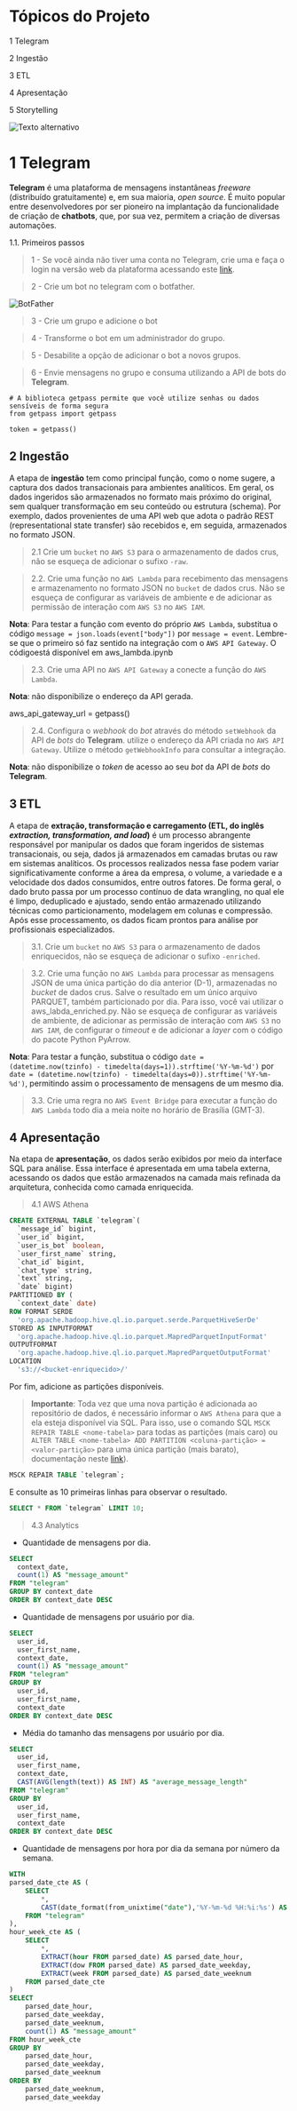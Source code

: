 #  Tópicos do Projeto

1 Telegram

2 Ingestão

3 ETL

4 Apresentação

5 Storytelling

![Texto alternativo](https://github.com/lukaasos/telegram-pipeline/blob/main/imagens/Profissao%20Analista%20de%20dados%20M42%20Material%20de%20apoio%20arch.png)


# 1 Telegram

**Telegram** é uma plataforma de mensagens instantâneas *freeware* (distribuído gratuitamente) e, em sua maioria, *open source*. É muito popular entre desenvolvedores por ser pioneiro na implantação da funcionalidade de criação de **chatbots**, que, por sua vez, permitem a criação de diversas automações. 


1.1. Primeiros passos

> 1 - Se você ainda não tiver uma conta no Telegram, crie uma e faça o login na versão web da plataforma acessando este [link](https://web.telegram.org).

> 2 - Crie um bot no telegram com o botfather.

![BotFather](https://github.com/lukaasos/telegram-pipeline/blob/main/imagens/botfather.png)

> 3 - Crie um grupo e adicione o bot

> 4 - Transforme o bot em um administrador do grupo.

> 5 - Desabilite a opção de adicionar o bot a novos grupos.

> 6 - Envie mensagens no grupo e consuma utilizando a API de bots do **Telegram**.

```
# A biblioteca getpass permite que você utilize senhas ou dados sensíveis de forma segura
from getpass import getpass

token = getpass()
```

## 2 Ingestão

A etapa de **ingestão** tem como principal função, como o nome sugere, a captura dos dados transacionais para ambientes analíticos. Em geral, os dados ingeridos são armazenados no formato mais próximo do original, sem qualquer transformação em seu conteúdo ou estrutura (schema). Por exemplo, dados provenientes de uma API web que adota o padrão REST (representational state transfer) são recebidos e, em seguida, armazenados no formato JSON.

> 2.1 Crie um `bucket` no `AWS S3` para o armazenamento de dados crus, não se esqueça de adicionar o sufixo `-raw`.

> 2.2. Crie uma função no `AWS Lambda` para recebimento das mensagens e armazenamento no formato JSON no `bucket` de dados crus. Não se esqueça de configurar as variáveis de ambiente e de adicionar as permissão de interação com `AWS S3` no `AWS IAM`.

**Nota**: Para testar a função com evento do próprio `AWS Lambda`, substitua o código `message = json.loads(event["body"])` por `message = event`. Lembre-se que o primeiro só faz sentido na integração com o `AWS API Gateway`. O códigoestá disponível em aws_lambda.ipynb

> 2.3. Crie uma API no `AWS API Gateway` a conecte a função do `AWS Lambda`.

**Nota**: não disponibilize o endereço da API gerada.

aws_api_gateway_url = getpass()

> 2.4. Configura o *webhook* do *bot* através do método `setWebhook` da API de *bots* do **Telegram**. utilize o endereço da API criada no `AWS API Gateway`. Utilize o método `getWebhookInfo` para consultar a integração.

**Nota**: não disponibilize o *token* de acesso ao seu *bot* da API de *bots* do **Telegram**.

## 3 ETL 

A etapa de **extração, transformação e carregamento (ETL, do inglês *extraction, transformation, and load*)** é um processo abrangente responsável por manipular os dados que foram ingeridos de sistemas transacionais, ou seja, dados já armazenados em camadas brutas ou raw em sistemas analíticos. Os processos realizados nessa fase podem variar significativamente conforme a área da empresa, o volume, a variedade e a velocidade dos dados consumidos, entre outros fatores. De forma geral, o dado bruto passa por um processo contínuo de data wrangling, no qual ele é limpo, deduplicado e ajustado, sendo então armazenado utilizando técnicas como particionamento, modelagem em colunas e compressão. Após esse processamento, os dados ficam prontos para análise por profissionais especializados.

> 3.1. Crie um `bucket` no `AWS S3` para o armazenamento de dados enriquecidos, não se esqueça de adicionar o sufixo `-enriched`.

> 3.2. Crie uma função no `AWS Lambda` para processar as mensagens JSON de uma única partição do dia anterior (D-1), armazenadas no *bucket* de dados crus. Salve o resultado em um único arquivo PARQUET, também particionado por dia. Para isso, você vai utilizar o aws_labda_enriched.py. Não se esqueça de configurar as variáveis de ambiente, de adicionar as permissão de interação com `AWS S3` no `AWS IAM`, de configurar o *timeout* e de adicionar a *layer* com o código do pacote Python PyArrow.

**Nota**: Para testar a função, substitua o código `date = (datetime.now(tzinfo) - timedelta(days=1)).strftime('%Y-%m-%d')` por `date = (datetime.now(tzinfo) - timedelta(days=0)).strftime('%Y-%m-%d')`, permitindo assim o processamento de mensagens de um mesmo dia.

> 3.3. Crie uma regra no `AWS Event Bridge` para executar a função do `AWS Lambda` todo dia a meia noite no horário de Brasília (GMT-3).

## 4 Apresentação

Na etapa de **apresentação**, os dados serão exibidos por meio da interface SQL para análise. Essa interface é apresentada em uma tabela externa, acessando os dados que estão armazenados na camada mais refinada da arquitetura, conhecida como camada enriquecida.

> 4.1 AWS Athena

```sql
CREATE EXTERNAL TABLE `telegram`(
  `message_id` bigint, 
  `user_id` bigint, 
  `user_is_bot` boolean, 
  `user_first_name` string, 
  `chat_id` bigint, 
  `chat_type` string, 
  `text` string, 
  `date` bigint)
PARTITIONED BY ( 
  `context_date` date)
ROW FORMAT SERDE 
  'org.apache.hadoop.hive.ql.io.parquet.serde.ParquetHiveSerDe' 
STORED AS INPUTFORMAT 
  'org.apache.hadoop.hive.ql.io.parquet.MapredParquetInputFormat' 
OUTPUTFORMAT 
  'org.apache.hadoop.hive.ql.io.parquet.MapredParquetOutputFormat'
LOCATION
  's3://<bucket-enriquecido>/'
```

Por fim, adicione as partições disponíveis.

> **Importante**: Toda vez que uma nova partição é adicionada ao repositório de dados, é necessário informar o `AWS Athena` para que a ela esteja disponível via SQL. Para isso, use o comando SQL `MSCK REPAIR TABLE <nome-tabela>` para todas as partições (mais caro) ou `ALTER TABLE <nome-tabela> ADD PARTITION <coluna-partição> = <valor-partição>` para uma única partição (mais barato), documentação neste [link](https://docs.aws.amazon.com/athena/latest/ug/alter-table-add-partition.html)).

```sql
MSCK REPAIR TABLE `telegram`;
```
E consulte as 10 primeiras linhas para observar o resultado.

```sql
SELECT * FROM `telegram` LIMIT 10;
```

> 4.3 Analytics

- Quantidade de mensagens por dia.

```sql
SELECT 
  context_date, 
  count(1) AS "message_amount" 
FROM "telegram" 
GROUP BY context_date 
ORDER BY context_date DESC
```

- Quantidade de mensagens por usuário por dia.

```sql
SELECT 
  user_id, 
  user_first_name, 
  context_date, 
  count(1) AS "message_amount" 
FROM "telegram" 
GROUP BY 
  user_id, 
  user_first_name, 
  context_date 
ORDER BY context_date DESC
```

- Média do tamanho das mensagens por usuário por dia.

```sql
SELECT 
  user_id, 
  user_first_name, 
  context_date,
  CAST(AVG(length(text)) AS INT) AS "average_message_length" 
FROM "telegram" 
GROUP BY 
  user_id, 
  user_first_name, 
  context_date 
ORDER BY context_date DESC
```

- Quantidade de mensagens por hora por dia da semana por número da semana.

```sql
WITH 
parsed_date_cte AS (
    SELECT 
        *, 
        CAST(date_format(from_unixtime("date"),'%Y-%m-%d %H:%i:%s') AS timestamp) AS parsed_date
    FROM "telegram" 
),
hour_week_cte AS (
    SELECT
        *,
        EXTRACT(hour FROM parsed_date) AS parsed_date_hour,
        EXTRACT(dow FROM parsed_date) AS parsed_date_weekday,
        EXTRACT(week FROM parsed_date) AS parsed_date_weeknum
    FROM parsed_date_cte
)
SELECT
    parsed_date_hour,
    parsed_date_weekday,
    parsed_date_weeknum,
    count(1) AS "message_amount" 
FROM hour_week_cte
GROUP BY
    parsed_date_hour,
    parsed_date_weekday,
    parsed_date_weeknum
ORDER BY
    parsed_date_weeknum,
    parsed_date_weekday
```
